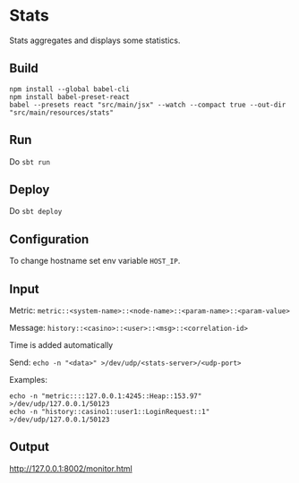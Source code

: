 # Stats

Stats aggregates and displays some statistics.

## Build

```
npm install --global babel-cli
npm install babel-preset-react
babel --presets react "src/main/jsx" --watch --compact true --out-dir "src/main/resources/stats"
```

## Run

Do `sbt run`

## Deploy

Do `sbt deploy`

## Configuration

To change hostname set env variable `HOST_IP`.

## Input

Metric: `metric::<system-name>::<node-name>::<param-name>::<param-value>`

Message: `history::<casino>::<user>::<msg>::<correlation-id>`

Time is added automatically

Send: `echo -n "<data>" >/dev/udp/<stats-server>/<udp-port>`

Examples:
```
echo -n "metric::::127.0.0.1:4245::Heap::153.97" >/dev/udp/127.0.0.1/50123
echo -n "history::casino1::user1::LoginRequest::1" >/dev/udp/127.0.0.1/50123
```

## Output

http://127.0.0.1:8002/monitor.html
